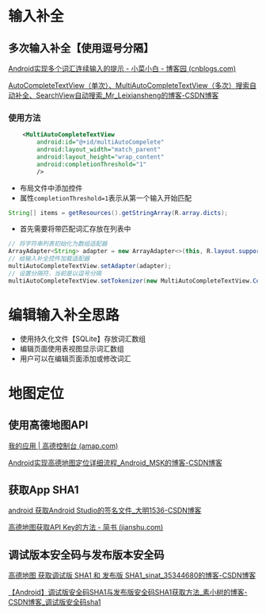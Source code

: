 # 输入补全

## 多次输入补全【使用逗号分隔】

[Android实现多个词汇连续输入的提示 - 小菜小白 - 博客园 (cnblogs.com)](https://www.cnblogs.com/cwr941012/p/4909986.html)

[AutoCompleteTextView（单次）、MultiAutoCompleteTextView（多次）搜索自动补全、SearchView自动搜索_Mr_Leixiansheng的博客-CSDN博客](https://blog.csdn.net/Mr_Leixiansheng/article/details/59482634?utm_medium=distribute.pc_relevant.none-task-blog-2~default~BlogCommendFromBaidu~default-5.no_search_link&depth_1-utm_source=distribute.pc_relevant.none-task-blog-2~default~BlogCommendFromBaidu~default-5.no_search_link)

### 使用方法

```xml
    <MultiAutoCompleteTextView
        android:id="@+id/multiAutoCompelete"
        android:layout_width="match_parent"
        android:layout_height="wrap_content"
        android:completionThreshold="1"
        />
```

* 布局文件中添加控件
* 属性`completionThreshold=1`表示从第一个输入开始匹配



```java
String[] items = getResources().getStringArray(R.array.dicts);
```

* 首先需要将带匹配词汇存放在列表中

  

```java
// 将字符串列表初始化为数组适配器
ArrayAdapter<String> adapter = new ArrayAdapter<>(this, R.layout.support_simple_spinner_dropdown_item, items);
// 给输入补全控件加载适配器
multiAutoCompleteTextView.setAdapter(adapter);
// 设置分隔符，当前是以逗号分隔
multiAutoCompleteTextView.setTokenizer(new MultiAutoCompleteTextView.CommaTokenizer());

```

# 编辑输入补全思路

- 使用持久化文件【SQLite】存放词汇数组
- 编辑页面使用表视图显示词汇数组
- 用户可以在编辑页面添加或修改词汇



# 地图定位

## 使用高德地图API

[我的应用 | 高德控制台 (amap.com)](https://console.amap.com/dev/key/app)

[Android实现高德地图定位详细流程_Android_MSK的博客-CSDN博客](https://blog.csdn.net/Android_MSK/article/details/72809394?utm_medium=distribute.pc_relevant.none-task-blog-2~default~baidujs_title~default-4.no_search_link&spm=1001.2101.3001.4242)

## 获取App SHA1

[android 获取Android Studio的签名文件_大明1536-CSDN博客](https://blog.csdn.net/lixiaomingnana/article/details/51804643)

[高德地图获取API Key的方法 - 简书 (jianshu.com)](https://www.jianshu.com/p/4183d541dcb5)

## 调试版本安全码与发布版本安全码

[高德地图 获取调试版 SHA1 和 发布版 SHA1_sinat_35344680的博客-CSDN博客](https://blog.csdn.net/sinat_35344680/article/details/104022913?utm_medium=distribute.pc_relevant.none-task-blog-2~default~baidujs_title~default-1.no_search_link&spm=1001.2101.3001.4242)

[【Android】调试版安全码SHA1与发布版安全码SHA1获取方法_素小树的博客-CSDN博客_调试版安全码sha1](https://blog.csdn.net/SSG18829575503/article/details/81229634)